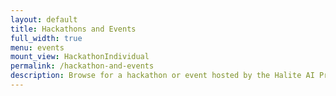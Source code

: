```yaml
---
layout: default
title: Hackathons and Events
full_width: true
menu: events
mount_view: HackathonIndividual
permalink: /hackathon-and-events
description: Browse for a hackathon or event hosted by the Halite AI Programming Challenge to collaborate with peers, learn more about the game, and have some fun.
---
```


<div id="hackathon-container"></div>